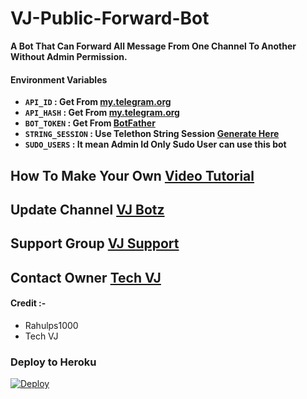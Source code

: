 # VJ-Public-Forward-Bot

**A Bot That Can Forward All Message From One Channel To Another Without Admin Permission.**

#### Environment Variables

- <b>`API_ID` : Get From [my.telegram.org](https://my.telegram.org)
- `API_HASH` : Get From [my.telegram.org](https://my.telegram.org)
- `BOT_TOKEN` : Get From [BotFather](https://telegram.me/BotFather)
- `STRING_SESSION` : Use Telethon String Session [Generate Here](https://telegram.me/VJStringSessionBot)
- `SUDO_USERS` : It mean Admin Id Only Sudo User can use this bot</b>

## How To Make Your Own [Video Tutorial](https://youtu.be/qp3Jvzw2jnY)

## Update Channel [VJ Botz](https://telegram.me/vj_botz)

## Support Group [VJ Support](https://telegram.me/vj_bot_disscussion)

## Contact Owner [Tech VJ](https://telegram.me/kingvj01)

#### Credit :- 

- Rahulps1000
- Tech VJ
### Deploy to Heroku
[![Deploy](https://www.herokucdn.com/deploy/button.svg)](https://heroku.com/deploy?template=https://github.com/Greymattersbot/public-forward-bot)


